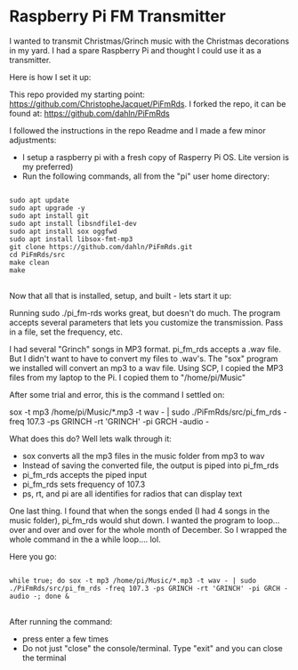 # Raspberry Pi FM Transmitter

I wanted to transmit Christmas/Grinch music with the Christmas decorations in my yard. I had a spare Raspberry Pi and thought I could use it as a transmitter.

Here is how I set it up:

This repo provided my starting point: https://github.com/ChristopheJacquet/PiFmRds. I forked the repo, it can be found at: https://github.com/dahln/PiFmRds

I followed the instructions in the repo Readme and I made a few minor adjustments:
 - I setup a raspberry pi with a fresh copy of Rasperry Pi OS. Lite version is my preferred)
 - Run the following commands, all from the "pi" user home directory:

<pre>
<code>
sudo apt update
sudo apt upgrade -y
sudo apt install git
sudo apt install libsndfile1-dev
sudo apt install sox oggfwd
sudo apt install libsox-fmt-mp3
git clone https://github.com/dahln/PiFmRds.git
cd PiFmRds/src
make clean
make
</code>
</pre>

Now that all that is installed, setup, and built - lets start it up:

Running sudo ./pi_fm-rds works great, but doesn't do much. The program accepts several parameters that lets you customize the transmission. Pass in a file, set the frequency, etc.

I had several "Grinch" songs in MP3 format. pi_fm_rds accepts a .wav file. But I didn't want to have to convert my files to .wav's. The "sox" program we installed will convert an mp3 to a wav file. Using SCP, I copied the MP3 files from my laptop to the Pi. I copied them to "/home/pi/Music"

After some trial and error, this is the command I settled on:

 sox -t mp3 /home/pi/Music/*.mp3 -t wav - | sudo ./PiFmRds/src/pi_fm_rds -freq 107.3 -ps GRINCH -rt 'GRINCH' -pi GRCH -audio -

What does this do? Well lets walk through it:
 - sox converts all the mp3 files in the music folder from mp3 to wav
 - Instead of saving the converted file, the output is piped into pi_fm_rds
 - pi_fm_rds accepts the piped input
 - pi_fm_rds sets frequency of 107.3
 - ps, rt, and pi are all identifies for radios that can display text

One last thing. I found that when the songs ended (I had 4 songs in the music folder), pi_fm_rds would shut down. I wanted the program to loop... over and over and over for the whole month of December. So I wrapped the whole command in the a while loop.... lol.

Here you go:
<pre>
<code>
while true; do sox -t mp3 /home/pi/Music/*.mp3 -t wav - | sudo ./PiFmRds/src/pi_fm_rds -freq 107.3 -ps GRINCH -rt 'GRINCH' -pi GRCH -audio -; done &
</code>
</pre>


After running the command:
 - press enter a few times
 - Do not just "close" the console/terminal. Type "exit" and you can close the terminal
